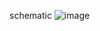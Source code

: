 schematic
![image](https://github.com/user-attachments/assets/52f948dd-cbc3-465f-a46b-67103a262470)










